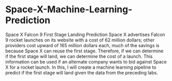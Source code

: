 # Space-X-Machine-Learning-Prediction
Space X Falcon 9 First Stage Landing Prediction
Space X advertises Falcon 9 rocket launches on its website with a cost of 62 million dollars; other providers cost upward of 165 million dollars each, much of the savings is because Space X can reuse the first stage. Therefore, if we can determine if the first stage will land, we can determine the cost of a launch. This information can be used if an alternate company wants to bid against Space X for a rocket launch.   In this, I will create a machine learning pipeline  to predict if the first stage will land given the data from the preceding labs.
